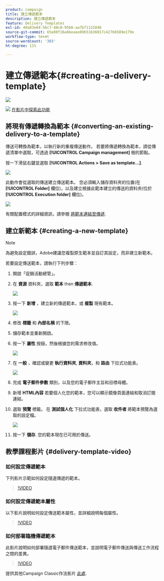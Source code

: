 ```yaml
---
product: campaign
title: 建立傳遞範本
description: 建立傳遞範本
feature: Delivery Templates
exl-id: 40a03e04-56c7-48c0-95b8-aa7bf1121048
source-git-commit: 65e80f16a6beaee89b51636017c42766589e179e
workflow-type: tm+mt
source-wordcount: '383'
ht-degree: 11%

---
```


# 建立傳遞範本{#creating-a-delivery-template}

![](../../assets/common.svg)

![](assets/do-not-localize/how-to-video.png) [在影片中探索此功能](#delivery-template-video)

## 將現有傳遞轉換為範本 {#converting-an-existing-delivery-to-a-template}

傳送可轉換為範本，以執行新的重複傳送動作。 若要將傳遞轉換為範本，請從傳遞清單中選取，可透過 **[!UICONTROL Campaign management]** 樹的節點。

按一下滑鼠右鍵並選取 **[!UICONTROL Actions > Save as template...]**.

![](assets/s_ncs_user_campaign_save_as_scenario.png)

此動作會從選取的傳送建立傳送範本。 您必須輸入儲存資料夾的位置(在 **[!UICONTROL Folder]** 欄位)，以及建立根據此範本建立的傳送的資料夾(位於 **[!UICONTROL Execution folder]** 欄位)。

![](assets/s_ncs_user_campaign_save_as_scenario_a.png)

有關配置模式的詳細資訊，請參閱 [將範本連結至傳遞](creating-a-delivery-from-a-template.md#linking-the-template-to-a-delivery).

## 建立新範本 {#creating-a-new-template}

>[!NOTE]
>
>為避免設定錯誤，Adobe建議您複製原生範本並自訂其設定，而非建立新範本。

若要設定傳送範本，請執行下列步驟：

1. 開啟「促銷活動總管」。
1. 在 **資源** 資料夾，選取 **範本** then **傳遞範本**.

   ![](assets/delivery_template_1.png)

1. 按一下 **新增** ，建立新的傳遞範本，或 **複製** 現有範本。

   ![](assets/delivery_template_2.png)

1. 修改 **標籤** 和 **內部名稱** 的下限。
1. 儲存範本並重新開啟。
1. 按一下 **屬性** 按鈕，然後根據您的需求修改值。

   ![](assets/delivery_template_3.png)

1. 在 **一般** ，確認或變更 **執行資料夾**, **資料夾**，和 **路由** 下拉式功能表。

   ![](assets/delivery_template_4.png)

1. 完成 **電子郵件參數** 類別，以及您的電子郵件主旨和目標母體。
1. 新增 **HTML內容** 若要個人化您的範本，您可以顯示鏡像頁面連結和取消訂閱連結。
1. 選取 **預覽** 標籤。 在 **測試個人化** 下拉式功能表，選取 **收件者** 將範本預覽為選取的設定檔。

   ![](assets/delivery_template_5.png)

1. 按一下 **儲存**. 您的範本現在已可用於傳送。


## 教學課程影片 {#delivery-template-video}

### 如何設定傳遞範本

下列影片示範如何設定隨選傳遞的範本。

>[!VIDEO](https://video.tv.adobe.com/v/24066?quality=12)

### 如何設定傳遞範本屬性

以下影片說明如何設定傳送範本屬性，並詳細說明每個屬性。

>[!VIDEO](https://video.tv.adobe.com/v/24067?quality=12)

### 如何部署臨機傳遞範本

此影片說明如何部署隨選電子郵件傳送範本，並說明電子郵件傳送與傳送工作流程之間的差異。

>[!VIDEO](https://video.tv.adobe.com/v/24065?quality=12)

提供其他Campaign Classic作法影片 [此處](https://experienceleague.adobe.com/docs/campaign-classic-learn/tutorials/overview.html?lang=zh-Hant).
